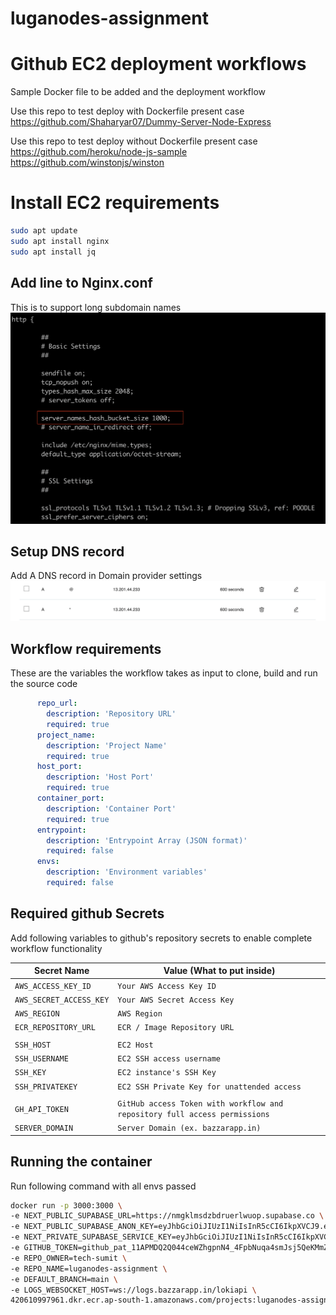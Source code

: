# luganodes-assignment


# Github EC2 deployment workflows

Sample Docker file to be added and the deployment workflow

Use this repo to test deploy with Dockerfile present case
https://github.com/Shaharyar07/Dummy-Server-Node-Express

Use this repo to test deploy without Dockerfile present case
https://github.com/heroku/node-js-sample
https://github.com/winstonjs/winston

# Install EC2 requirements

```bash
sudo apt update
sudo apt install nginx
sudo apt install jq
```

## Add line to Nginx.conf
This is to support long subdomain names
![update_nginx_conf.png](docs%2Fupdate_nginx_conf.png)

## Setup DNS record 
Add A DNS record in Domain provider settings
![add_a_record_in_domain_dns.png](docs%2Fadd_a_record_in_domain_dns.png)

## Workflow requirements

These are the variables the workflow takes as input to clone, build and run the source code
```yaml
      repo_url:
        description: 'Repository URL'
        required: true
      project_name:
        description: 'Project Name'
        required: true
      host_port:
        description: 'Host Port'
        required: true
      container_port:
        description: 'Container Port'
        required: true
      entrypoint:
        description: 'Entrypoint Array (JSON format)'
        required: false
      envs:
        description: 'Environment variables'
        required: false
```

## Required github Secrets
Add following variables to github's repository secrets to enable complete workflow functionality

| Secret Name            | Value (What to put inside)                                                 |
|------------------------|----------------------------------------------------------------------------|
| `AWS_ACCESS_KEY_ID`    | `Your AWS Access Key ID`                                                   |
| `AWS_SECRET_ACCESS_KEY`| `Your AWS Secret Access Key`                                               |
| `AWS_REGION`           | `AWS Region`                                                               |
| `ECR_REPOSITORY_URL`   | `ECR / Image Repository URL`                                               |
|                        |                                                                            |
| `SSH_HOST`             | `EC2 Host`                                                                 |
| `SSH_USERNAME`         | `EC2 SSH access username`                                                  |
| `SSH_KEY`              | `EC2 instance's SSH Key`                                                   |
| `SSH_PRIVATEKEY`       | `EC2 SSH Private Key for unattended access`                                |
|                        |                                                                            |
| `GH_API_TOKEN`         | `GitHub access Token with workflow and repository full access permissions` |
| `SERVER_DOMAIN`        | `Server Domain (ex. bazzarapp.in)`                                         |

## Running the container
Run following command with all envs passed
```bash
docker run -p 3000:3000 \
-e NEXT_PUBLIC_SUPABASE_URL=https://nmgklmsdzbdruerlwuop.supabase.co \
-e NEXT_PUBLIC_SUPABASE_ANON_KEY=eyJhbGciOiJIUzI1NiIsInR5cCI6IkpXVCJ9.eyJpc3MiOiJzdXBhYmFzZSIsInJlZiI6Im5tZ2tsbXNkemJkcnVlcmx3dW9wIiwicm9sZSI6ImFub24iLCJpYXQiOjE3MDMwOTQ2MjYsImV4cCI6MjAxODY3MDYyNn0.tqvtnPsVHGRVIRtXt5LKBZHzd6ABBqlm_KZYzMRQzMc \
-e NEXT_PRIVATE_SUPABASE_SERVICE_KEY=eyJhbGciOiJIUzI1NiIsInR5cCI6IkpXVCJ9.eyJpc3MiOiJzdXBhYmFzZSIsInJlZiI6Im5tZ2tsbXNkemJkcnVlcmx3dW9wIiwicm9sZSI6InNlcnZpY2Vfcm9sZSIsImlhdCI6MTcwMzA5NDYyNiwiZXhwIjoyMDE4NjcwNjI2fQ.FqUQEaqHMftK48GP1ei60VfCBUmmkGtavu1jNHq74I8 \
-e GITHUB_TOKEN=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 \
-e REPO_OWNER=tech-sumit \
-e REPO_NAME=luganodes-assignment \
-e DEFAULT_BRANCH=main \
-e LOGS_WEBSOCKET_HOST=ws://logs.bazzarapp.in/lokiapi \
420610997961.dkr.ecr.ap-south-1.amazonaws.com/projects:luganodes-assignment

```

